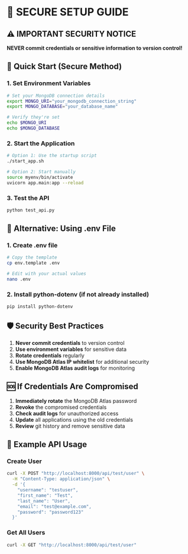 # 🔐 SECURE SETUP GUIDE

## ⚠️ IMPORTANT SECURITY NOTICE
**NEVER commit credentials or sensitive information to version control!**

## 🚀 Quick Start (Secure Method)

### 1. Set Environment Variables
```bash
# Set your MongoDB connection details
export MONGO_URI="your_mongodb_connection_string"
export MONGO_DATABASE="your_database_name"

# Verify they're set
echo $MONGO_URI
echo $MONGO_DATABASE
```

### 2. Start the Application
```bash
# Option 1: Use the startup script
./start_app.sh

# Option 2: Start manually
source myenv/bin/activate
uvicorn app.main:app --reload
```

### 3. Test the API
```bash
python test_api.py
```

## 🔧 Alternative: Using .env File

### 1. Create .env file
```bash
# Copy the template
cp env.template .env

# Edit with your actual values
nano .env
```

### 2. Install python-dotenv (if not already installed)
```bash
pip install python-dotenv
```

## 🛡️ Security Best Practices

1. **Never commit credentials** to version control
2. **Use environment variables** for sensitive data
3. **Rotate credentials** regularly
4. **Use MongoDB Atlas IP whitelist** for additional security
5. **Enable MongoDB Atlas audit logs** for monitoring

## 🆘 If Credentials Are Compromised

1. **Immediately rotate** the MongoDB Atlas password
2. **Revoke** the compromised credentials
3. **Check audit logs** for unauthorized access
4. **Update** all applications using the old credentials
5. **Review** git history and remove sensitive data

## 📝 Example API Usage

### Create User
```bash
curl -X POST "http://localhost:8000/api/test/user" \
  -H "Content-Type: application/json" \
  -d '{
    "username": "testuser",
    "first_name": "Test",
    "last_name": "User",
    "email": "test@example.com",
    "password": "password123"
  }'
```

### Get All Users
```bash
curl -X GET "http://localhost:8000/api/test/user"
```
